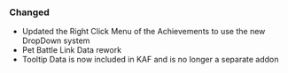 ### Changed
- Updated the Right Click Menu of the Achievements to use the new DropDown system
- Pet Battle Link Data rework
- Tooltip Data is now included in KAF and is no longer a separate addon